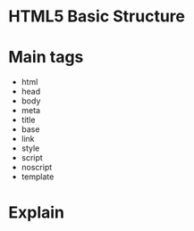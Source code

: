 # HTML5 Basic Structure

# Main tags
- html  
- head  
- body  
- meta  
- title  
- base    
- link    
- style  
- script  
- noscript  
- template

# Explain

